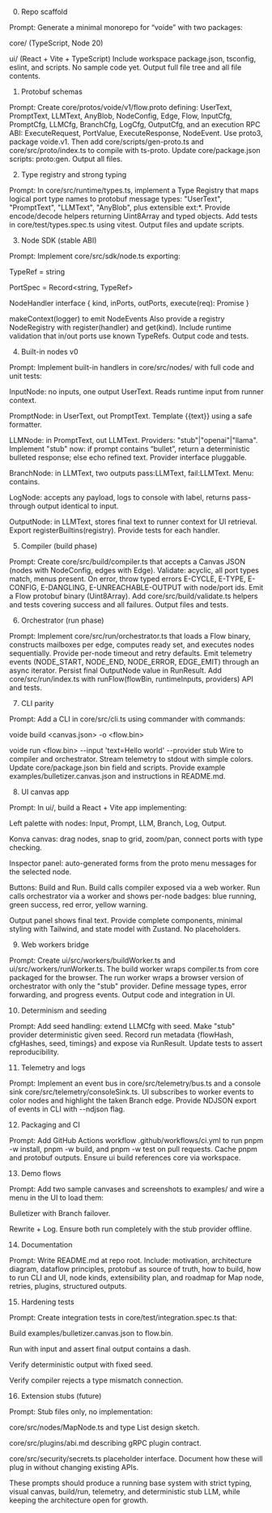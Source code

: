 0) Repo scaffold

Prompt:
Generate a minimal monorepo for “voide” with two packages:

core/ (TypeScript, Node 20)

ui/ (React + Vite + TypeScript)
Include workspace package.json, tsconfig, eslint, and scripts. No sample code yet. Output full file tree and all file contents.

1) Protobuf schemas

Prompt:
Create core/protos/voide/v1/flow.proto defining: UserText, PromptText, LLMText, AnyBlob, NodeConfig, Edge, Flow, InputCfg, PromptCfg, LLMCfg, BranchCfg, LogCfg, OutputCfg, and an execution RPC ABI: ExecuteRequest, PortValue, ExecuteResponse, NodeEvent. Use proto3, package voide.v1. Then add core/scripts/gen-proto.ts and core/src/proto/index.ts to compile with ts-proto. Update core/package.json scripts: proto:gen. Output all files.

2) Type registry and strong typing

Prompt:
In core/src/runtime/types.ts, implement a Type Registry that maps logical port type names to protobuf message types: "UserText", "PromptText", "LLMText", "AnyBlob", plus extensible ext:*. Provide encode/decode helpers returning Uint8Array and typed objects. Add tests in core/test/types.spec.ts using vitest. Output files and update scripts.

3) Node SDK (stable ABI)

Prompt:
Implement core/src/sdk/node.ts exporting:

TypeRef = string

PortSpec = Record<string, TypeRef>

NodeHandler interface { kind, inPorts, outPorts, execute(req): Promise<ExecuteResponse> }

makeContext(logger) to emit NodeEvents
Also provide a registry NodeRegistry with register(handler) and get(kind). Include runtime validation that in/out ports use known TypeRefs. Output code and tests.

4) Built-in nodes v0

Prompt:
Implement built-in handlers in core/src/nodes/ with full code and unit tests:

InputNode: no inputs, one output UserText. Reads runtime input from runner context.

PromptNode: in UserText, out PromptText. Template {{text}} using a safe formatter.

LLMNode: in PromptText, out LLMText. Providers: "stub"|"openai"|"llama". Implement "stub" now: if prompt contains “bullet”, return a deterministic bulleted response; else echo refined text. Provider interface pluggable.

BranchNode: in LLMText, two outputs pass:LLMText, fail:LLMText. Menu: contains.

LogNode: accepts any payload, logs to console with label, returns pass-through output identical to input.

OutputNode: in LLMText, stores final text to runner context for UI retrieval.
Export registerBuiltins(registry). Provide tests for each handler.

5) Compiler (build phase)

Prompt:
Create core/src/build/compiler.ts that accepts a Canvas JSON (nodes with NodeConfig, edges with Edge). Validate: acyclic, all port types match, menus present. On error, throw typed errors E-CYCLE, E-TYPE, E-CONFIG, E-DANGLING, E-UNREACHABLE-OUTPUT with node/port ids. Emit a Flow protobuf binary (Uint8Array). Add core/src/build/validate.ts helpers and tests covering success and all failures. Output files and tests.

6) Orchestrator (run phase)

Prompt:
Implement core/src/run/orchestrator.ts that loads a Flow binary, constructs mailboxes per edge, computes ready set, and executes nodes sequentially. Provide per-node timeout and retry defaults. Emit telemetry events (NODE_START, NODE_END, NODE_ERROR, EDGE_EMIT) through an async iterator. Persist final OutputNode value in RunResult. Add core/src/run/index.ts with runFlow(flowBin, runtimeInputs, providers) API and tests.

7) CLI parity

Prompt:
Add a CLI in core/src/cli.ts using commander with commands:

voide build <canvas.json> -o <flow.bin>

voide run <flow.bin> --input 'text=Hello world' --provider stub
Wire to compiler and orchestrator. Stream telemetry to stdout with simple colors. Update core/package.json bin field and scripts. Provide example examples/bulletizer.canvas.json and instructions in README.md.

8) UI canvas app

Prompt:
In ui/, build a React + Vite app implementing:

Left palette with nodes: Input, Prompt, LLM, Branch, Log, Output.

Konva canvas: drag nodes, snap to grid, zoom/pan, connect ports with type checking.

Inspector panel: auto-generated forms from the proto menu messages for the selected node.

Buttons: Build and Run. Build calls compiler exposed via a web worker. Run calls orchestrator via a worker and shows per-node badges: blue running, green success, red error, yellow warning.

Output panel shows final text.
Provide complete components, minimal styling with Tailwind, and state model with Zustand. No placeholders.

9) Web workers bridge

Prompt:
Create ui/src/workers/buildWorker.ts and ui/src/workers/runWorker.ts. The build worker wraps compiler.ts from core packaged for the browser. The run worker wraps a browser version of orchestrator with only the "stub" provider. Define message types, error forwarding, and progress events. Output code and integration in UI.

10) Determinism and seeding

Prompt:
Add seed handling: extend LLMCfg with seed. Make "stub" provider deterministic given seed. Record run metadata {flowHash, cfgHashes, seed, timings} and expose via RunResult. Update tests to assert reproducibility.

11) Telemetry and logs

Prompt:
Implement an event bus in core/src/telemetry/bus.ts and a console sink core/src/telemetry/consoleSink.ts. UI subscribes to worker events to color nodes and highlight the taken Branch edge. Provide NDJSON export of events in CLI with --ndjson flag.

12) Packaging and CI

Prompt:
Add GitHub Actions workflow .github/workflows/ci.yml to run pnpm -w install, pnpm -w build, and pnpm -w test on pull requests. Cache pnpm and protobuf outputs. Ensure ui build references core via workspace.

13) Demo flows

Prompt:
Add two sample canvases and screenshots to examples/ and wire a menu in the UI to load them:

Bulletizer with Branch failover.

Rewrite + Log.
Ensure both run completely with the stub provider offline.

14) Documentation

Prompt:
Write README.md at repo root. Include: motivation, architecture diagram, dataflow principles, protobuf as source of truth, how to build, how to run CLI and UI, node kinds, extensibility plan, and roadmap for Map node, retries, plugins, structured outputs.

15) Hardening tests

Prompt:
Create integration tests in core/test/integration.spec.ts that:

Build examples/bulletizer.canvas.json to flow.bin.

Run with input and assert final output contains a dash.

Verify deterministic output with fixed seed.

Verify compiler rejects a type mismatch connection.

16) Extension stubs (future)

Prompt:
Stub files only, no implementation:

core/src/nodes/MapNode.ts and type List<T> design sketch.

core/src/plugins/abi.md describing gRPC plugin contract.

core/src/security/secrets.ts placeholder interface.
Document how these will plug in without changing existing APIs.

These prompts should produce a running base system with strict typing, visual canvas, build/run, telemetry, and deterministic stub LLM, while keeping the architecture open for growth.
